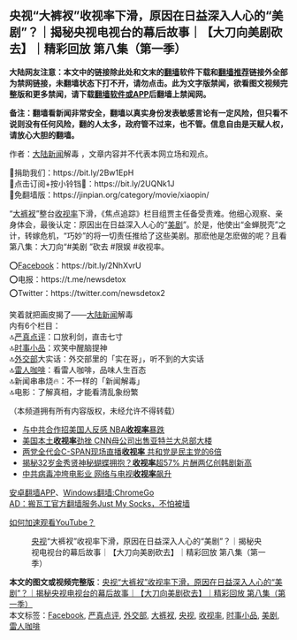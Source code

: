  <h2>央视“大裤衩”收视率下滑，原因在日益深入人心的“美剧”？｜揭秘央视电视台的幕后故事｜【大刀向美剧砍去】｜精彩回放 第八集（第一季）</h2> <p class="notice"><b>大陆网友注意：本文中的链接除此处和文末的<a href="https://github.com/bannedbook/fanqiang" >翻墙</a>软件下载和<a href="https://github.com/killgcd/justmysocks/blob/master/README.md">翻墙推荐</a>链接外全部为禁网链接，未翻墙状态下打不开，请勿点击。此为文字版禁闻，欲看图文视频完整版和更多禁闻，请下载<a href="https://github.com/bannedbook/fanqiang">翻墙软件或APP</a>后翻墙上禁闻网。</p><p>备注：翻墙看新闻非常安全，翻墙以真实身份发表敏感言论有一定风险，但只看不说则没有任何风险，翻的人太多，政府管不过来，也不管。信息自由是天赋人权，请放心大胆的翻墙。</b></p>  <div class="entry"> <p>作者：<span class='wp_keywordlink_affiliate'><a href="https://www.bannedbook.org/" title="大陆新闻" target="_blank">大陆新闻</a></span>解毒 ，文章内容并不代表本网立场和观点。</p> <figure></figure> <p>🔸捐助我们：https://bit.ly/2Bw1EpH<br /> 🔸点击订阅+按小铃铛🔔：https://bit.ly/2UQNk1J<br /> 🔸免翻墙版：https://jinpian.org/category/movie/xiaopin/</p>  <p>“<a href="https://www.bannedbook.org/bnews/tag/%e5%a4%a7%e8%a3%a4%e8%a1%a9/" class="st_tag internal_tag" rel="tag" title="标签 大裤衩 下的日志">大裤衩</a>”整台<a href="https://www.bannedbook.org/bnews/tag/%E6%94%B6%E8%A7%86%E7%8E%87/" class="st_tag internal_tag" rel="tag" title="标签 收视率 下的日志">收视率</a>下滑，《焦点追踪》栏目组贾主任备受责难。他细心观察、亲身体会，最後认定：原因出在日益深入人心的“<a href="https://www.bannedbook.org/bnews/tag/%E7%BE%8E%E5%89%A7/" class="st_tag internal_tag" rel="tag" title="标签 美剧 下的日志">美剧</a>”。於是，他使出“金蝉脱壳”之计，转嫁危机，“巧妙”的将一切责任推给了这些美剧。那麽他是怎麽做的呢？且看第八集：大刀向“#美剧 ”砍去 #限娱 #收视率。</p> <p>⭕️<a href="https://www.bannedbook.org/bnews/tag/facebook/" class="st_tag internal_tag" rel="tag" title="标签 Facebook 下的日志">Facebook</a>：https://bit.ly/2NhXvrU<br /> ⭕️电报：https://t.me/newsdetox<br /> ⭕️Twitter：https://twitter.com/newsdetox2</p>  <p>笑着就把画皮揭了——<span class='wp_keywordlink_affiliate'><a href="https://www.bannedbook.org/" title="大陆" target="_blank">大陆</a></span><span class='wp_keywordlink_affiliate'><a href="https://www.bannedbook.org/" title="新闻">新闻</a></span>解毒<br /> 内有6个栏目：<br /> 🔝<a href="https://www.bannedbook.org/bnews/tag/%e4%b8%a5%e7%9c%9f%e7%82%b9%e8%af%84/" class="st_tag internal_tag" rel="tag" title="标签 严真点评 下的日志">严真点评</a>：口放利剑，直击七寸<br /> 🔝<a href="https://www.bannedbook.org/bnews/tag/%e6%97%b6%e4%ba%8b%e5%b0%8f%e5%93%81/" class="st_tag internal_tag" rel="tag" title="标签 时事小品 下的日志">时事小品</a>：欢笑中醒脑提神<br /> 🔝<a href="https://www.bannedbook.org/bnews/tag/%E5%A4%96%E4%BA%A4%E9%83%A8/" class="st_tag internal_tag" rel="tag" title="标签 外交部 下的日志">外交部</a>大实话：外交部里的「实在哥」，听不到的大实话<br /> 🔝<a href="https://www.bannedbook.org/bnews/tag/%e9%9b%b7%e4%ba%ba%e5%92%96%e5%95%a1/" class="st_tag internal_tag" rel="tag" title="标签 雷人咖啡 下的日志">雷人咖啡</a>：看雷人咖啡，品味人生百态<br /> 🔝新闻串串烧🔥：不一样的「新闻解毒」<br /> 🔝电影：了解真相，才能看清乱象纷繁</p> <p>（本频道拥有所有内容版权，未经允许不得转载）</p>  <ul class='op-related-articles' title='相关阅读'> <li><a href='https://www.bannedbook.org/bnews/comments/20200914/1395986.html' target='_blank'>与中共合作招美国人反感 NBA<b>收视率</b>暴跌</a></li> <li><a href='https://www.bannedbook.org/bnews/cnnews/20200909/1393265.html' target='_blank'>美国本土<b>收视率</b>劲挫 CNN母公司出售亚特兰大总部大楼</a></li> <li><a href='https://www.bannedbook.org/bnews/comments/20200826/1385953.html' target='_blank'>两党全代会C-SPAN现场直播<b>收视率</b> 共和党是民主党的6倍</a></li> <li><a href='https://www.bannedbook.org/bnews/yule/20200704/1355325.html' target='_blank'>揭秘32岁金秀贤神秘蝴蝶拥抱？<b>收视率</b>超57% 片酬两亿创韩剧新高</a></li> <li><a href='https://www.bannedbook.org/bnews/comments/20200326/1300997.html' target='_blank'>中共病毒冲垮电影业  网络与电视<b>收视率</b>飙升</a></li> </ul> <p class="texttj"> <a href="https://github.com/bannedbook/fanqiang/wiki/%E7%A6%81%E9%97%BB%E7%BD%91%E5%AE%89%E5%8D%93%E7%BF%BB%E5%A2%99%E6%96%B0%E9%97%BBAPP" target="_blank">安卓翻墙APP</a>、<a href="https://github.com/bannedbook/fanqiang/wiki/Chrome%E4%B8%80%E9%94%AE%E7%BF%BB%E5%A2%99%E5%8C%85" target="_blank">Windows翻墙:ChromeGo</a><br/> <a href="https://github.com/killgcd/justmysocks/blob/master/README.md" target="_blank">AD：搬瓦工官方翻墙服务Just My Socks，不怕被墙</a> </p><p><a href="https://www.bannedbook.org/bnews/topimagenews/20180409/925596.html" target="_blank">如何加速观看YouTube？ </a></p> <figure class="op-interactive"><figcaption><a href="https://www.bannedbook.org/bnews/tag/%e5%a4%ae%e8%a7%86/" class="st_tag internal_tag" rel="tag" title="标签 央视 下的日志">央视</a>“大裤衩”收视率下滑，原因在日益深入人心的“美剧”？｜揭秘央视电视台的幕后故事｜【大刀向美剧砍去】｜精彩回放 第八集（第一季）</figcaption></figure> </p><a name='sharetosocial'></a>         <div><b>本文的图文或视频完整版</b>：<a href='https://www.bannedbook.org/bnews/bannedvideo/20200916/1397169.html'>央视“大裤衩”收视率下滑，原因在日益深入人心的“美剧”？｜揭秘央视电视台的幕后故事｜【大刀向美剧砍去】｜精彩回放 第八集（第一季）</a></div>  </div><!--END ENTRY--> <div class="postfooter"> <div>本文标签：<a href="https://www.bannedbook.org/bnews/tag/facebook/" rel="tag">Facebook</a>, <a href="https://www.bannedbook.org/bnews/tag/%e4%b8%a5%e7%9c%9f%e7%82%b9%e8%af%84/" rel="tag">严真点评</a>, <a href="https://www.bannedbook.org/bnews/tag/%E5%A4%96%E4%BA%A4%E9%83%A8/" rel="tag">外交部</a>, <a href="https://www.bannedbook.org/bnews/tag/%e5%a4%a7%e8%a3%a4%e8%a1%a9/" rel="tag">大裤衩</a>, <a href="https://www.bannedbook.org/bnews/tag/%e5%a4%ae%e8%a7%86/" rel="tag">央视</a>, <a href="https://www.bannedbook.org/bnews/tag/%E6%94%B6%E8%A7%86%E7%8E%87/" rel="tag">收视率</a>, <a href="https://www.bannedbook.org/bnews/tag/%e6%97%b6%e4%ba%8b%e5%b0%8f%e5%93%81/" rel="tag">时事小品</a>, <a href="https://www.bannedbook.org/bnews/tag/%E7%BE%8E%E5%89%A7/" rel="tag">美剧</a>, <a href="https://www.bannedbook.org/bnews/tag/%e9%9b%b7%e4%ba%ba%e5%92%96%e5%95%a1/" rel="tag">雷人咖啡</a></div>  </div><!--END POSTFOOTER--> 